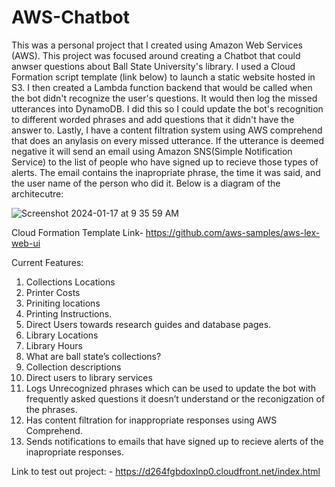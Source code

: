 # AWS-Chatbot
This was a personal project that I created using Amazon Web Services (AWS). This project was focused around creating a Chatbot that could anwser questions about Ball State University's library. I used a Cloud Formation script template (link below) to launch a static website hosted in S3. I then created a Lambda function backend that would be called when the bot didn't recognize the user's questions. It would then log the missed utterances into DynamoDB. I did this so I could update the bot's recognition to different worded phrases and add questions that it didn't have the answer to. Lastly, I have a content filtration system using AWS comprehend that does an anylasis on every missed utterance. If the utterance is deemed negative it will send an email using Amazon SNS(Simple Notification Service) to the list of people who have signed up to recieve those types of alerts. The email contains the inapropriate phrase, the time it was said, and the user name of the person who did it. Below is a diagram of the architecutre: 


![Screenshot 2024-01-17 at 9 35 59 AM](https://github.com/nolan-meyer1/AWS-Chatbot/assets/145584308/e91552cf-8d95-478d-8de9-89a1d74e99f4)

Cloud Formation Template Link- https://github.com/aws-samples/aws-lex-web-ui

Current Features:
  1.	Collections Locations
  2.	Printer Costs
  3.	Priniting locations
  4.	Printing Instructions. 
  5.	Direct Users towards research guides and database pages. 
  6.	Library Locations
  7.	Library Hours
  8.	What are ball state’s collections?
  9.	Collection descriptions
  10.	Direct users to library services
  11.	Logs Unrecognized phrases which can be used to update the bot with frequently asked questions it doesn’t understand or the reconigzation of the phrases.
  12.	Has content filtration for inappropriate responses using AWS Comprehend.
  13.	Sends notifications to emails that have signed up to recieve alerts of the inapropriate responses. 

Link to test out project: - https://d264fgbdoxlnp0.cloudfront.net/index.html

